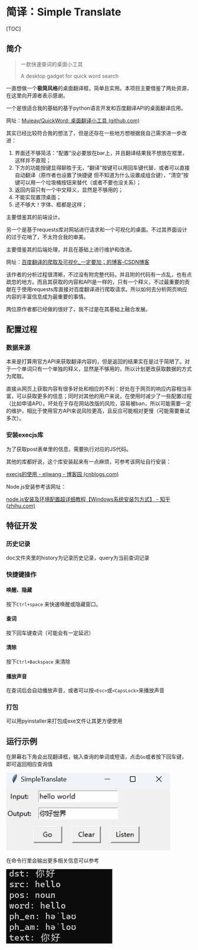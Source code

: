 # 简译：Simple Translate

[TOC]

## 简介

> 一款快速查词的桌面小工具
>
> A desktop gadget for quick word search

一直想做一个**极简风格**的桌面翻译框，简单且实用。本项目主要借鉴了两处资源，在这里向开源者表示感谢。

一个是很适合我的基础的基于python语言开发和百度翻译API的桌面翻译应用。

网址：[Muieay/QuickWord: 桌面翻译小工具 (github.com)](https://github.com/Muieay/QuickWord)

其实已经比较符合我的想法了，但是还存在一些地方想根据我自己需求进一步改进：

1. 界面还不够简洁：“配置”没必要放在bar上，并且翻译结果我不想放在框里，这样并不直观；
2. 下方的功能按键显得聊胜于无，“翻译”按键可以用回车键代替，或者可以直接自动翻译（原作者也设置了快捷键 但不知道为什么设置成组合键），“清空”按键可以用一个垃圾桶按钮来替代（或者不要也没关系）；
3. 返回内容只有一个中文释义，显然是不够用的；
4. 不能实现置顶桌面；
5. 还不够大！字体、框都是这样；

主要借鉴其的前端设计。



另一个是基于requests库对网站进行请求和一个可视化的桌面。不过其界面设计的过于花哨了，不太符合我的审美。

主要借鉴其的后端处理，并且在基础上进行维护和改进。

网址：[百度翻译的爬取及可视化_一定要加；的博客-CSDN博客](https://blog.csdn.net/m0_53419397/article/details/116269548)

该作者的分析过程很清晰，不过没有附完整代码，并且附的代码有一点乱，也有点疏忽的地方。而且其获取的内容和API是一样的，只有一个释义，不过最重要的贡献在于使用requests库直接对百度翻译进行爬取请求。所以如何去分析网页响应内容的丰富信息成为最重要的事情。

两位原作者都已经做的很好了，我不过是在其基础上融合发展。



## 配置过程

### 数据来源

本来是打算用官方API来获取翻译内容的，但是返回的结果实在是过于简陋了。对于一个单词只有一个单独的释义，显然是不够用的，所以计划更改获取数据的方式为爬取。

直接从网页上获取内容有很多好处和相应的不利：好处在于网页的响应内容相当丰富，可以获取更多的信息；同时对其他的用户来说，在使用时减少了一些配置过程（比如申请API）。坏处在于存在网站改版的风险，容易被ban，所以可能需要一定的维护，相比于使用官方API来说风险更高，且反应可能相对更慢（可能需要重试多次）。



### 安装execjs库

为了获取post表单里的信息，需要执行对应的JS代码。

其他的库都好说，这个库安装起来有一点麻烦，可参考该网址自行安装：

[execjs的使用 - eliwang - 博客园 (cnblogs.com)](https://www.cnblogs.com/eliwang/p/15245256.html)

Node.js安装参考该网址：

[node.js安装及环境配置超详细教程【Windows系统安装包方式】 - 知乎 (zhihu.com)](https://zhuanlan.zhihu.com/p/442215189)



## 特征开发

### 历史记录

doc文件夹里的history为记录历史记录，query为当前查词记录

### 快捷键操作

#### 唤醒、隐藏

按下`Ctrl+space` 来快速唤醒或隐藏窗口。

#### 查词

按下回车键查词（可能会有一定延迟）

#### 清除

按下`Ctrl+Backspace` 来清除

#### 播放声音

在查词后会自动播放声音，或者可以按`<Esc>`或`<CapsLock>`来播放声音

### 打包

可以用pyinstaller来打包成exe文件让其更方便使用

## 运行示例

在屏幕右下角会出现翻译框，输入查询的单词或短语，点击`Go`或者按下回车键，即可返回相应查询值

![](./docs/window.png)

在命令行里会输出更多相关信息可以参考

![](./docs/cmd.png)
